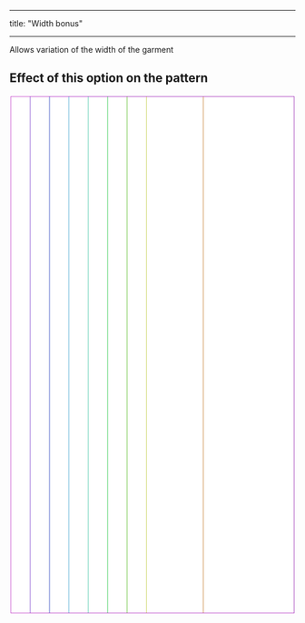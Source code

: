 ***

title: "Width bonus"

***

Allows variation of the width of the garment

## Effect of this option on the pattern

![This image shows the effect of this option by superimposing several variants that have a different value for this option](tiberius_widthbonus_sample.svg "Effect of this option on the pattern")
